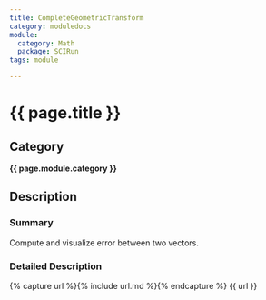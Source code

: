 ```yaml
---
title: CompleteGeometricTransform
category: moduledocs
module:
  category: Math
  package: SCIRun
tags: module

---
```


# {{ page.title }}

## Category

**{{ page.module.category }}**

## Description

### Summary

Compute and visualize error between two vectors.

### Detailed Description

{% capture url %}{% include url.md %}{% endcapture %}
{{ url }}
